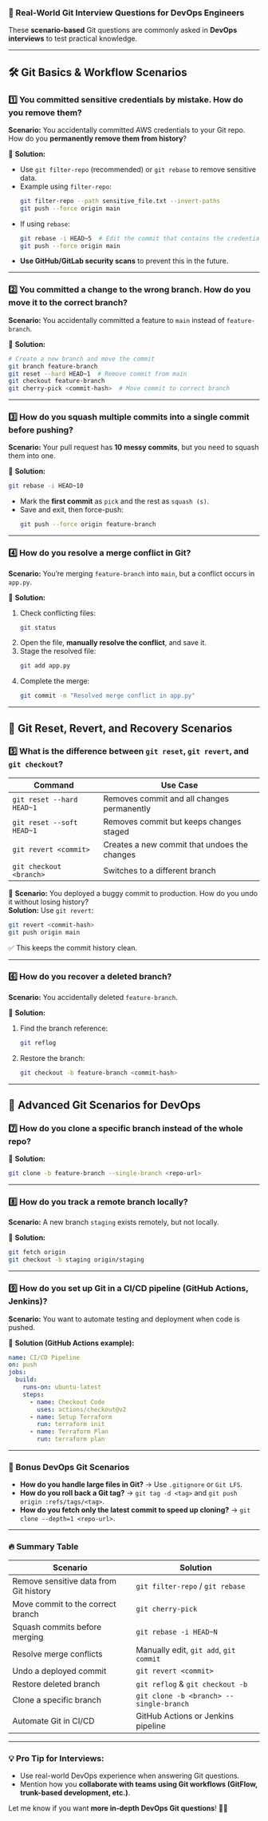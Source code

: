 ### **🚀 Real-World Git Interview Questions for DevOps Engineers**  
These **scenario-based** Git questions are commonly asked in **DevOps interviews** to test practical knowledge.  

---

## **🛠 Git Basics & Workflow Scenarios**  
### **1️⃣ You committed sensitive credentials by mistake. How do you remove them?**  
**Scenario:** You accidentally committed AWS credentials to your Git repo. How do you **permanently remove them from history**?  

🔹 **Solution:**  
- Use `git filter-repo` (recommended) or `git rebase` to remove sensitive data.  
- Example using `filter-repo`:
  ```sh
  git filter-repo --path sensitive_file.txt --invert-paths
  git push --force origin main
  ```
- If using `rebase`:  
  ```sh
  git rebase -i HEAD~5  # Edit the commit that contains the credentials
  git push --force origin main
  ```
- **Use GitHub/GitLab security scans** to prevent this in the future.

---

### **2️⃣ You committed a change to the wrong branch. How do you move it to the correct branch?**  
**Scenario:** You accidentally committed a feature to `main` instead of `feature-branch`.  

🔹 **Solution:**  
```sh
# Create a new branch and move the commit
git branch feature-branch
git reset --hard HEAD~1  # Remove commit from main
git checkout feature-branch
git cherry-pick <commit-hash>  # Move commit to correct branch
```

---

### **3️⃣ How do you squash multiple commits into a single commit before pushing?**  
**Scenario:** Your pull request has **10 messy commits**, but you need to squash them into one.  

🔹 **Solution:**  
```sh
git rebase -i HEAD~10
```
- Mark the **first commit** as `pick` and the rest as `squash (s)`.  
- Save and exit, then force-push:  
  ```sh
  git push --force origin feature-branch
  ```

---

### **4️⃣ How do you resolve a merge conflict in Git?**  
**Scenario:** You’re merging `feature-branch` into `main`, but a conflict occurs in `app.py`.  

🔹 **Solution:**  
1. Check conflicting files:  
   ```sh
   git status
   ```
2. Open the file, **manually resolve the conflict**, and save it.  
3. Stage the resolved file:  
   ```sh
   git add app.py
   ```
4. Complete the merge:  
   ```sh
   git commit -m "Resolved merge conflict in app.py"
   ```

---

## **🔄 Git Reset, Revert, and Recovery Scenarios**  
### **5️⃣ What is the difference between `git reset`, `git revert`, and `git checkout`?**
| Command | Use Case |
|---------|---------|
| `git reset --hard HEAD~1` | Removes commit and all changes permanently |
| `git reset --soft HEAD~1` | Removes commit but keeps changes staged |
| `git revert <commit>` | Creates a new commit that undoes the changes |
| `git checkout <branch>` | Switches to a different branch |

🔹 **Scenario:** You deployed a buggy commit to production. How do you undo it without losing history?  
**Solution:** Use `git revert`:  
```sh
git revert <commit-hash>
git push origin main
```
✅ This keeps the commit history clean.

---

### **6️⃣ How do you recover a deleted branch?**  
**Scenario:** You accidentally deleted `feature-branch`.  

🔹 **Solution:**  
1. Find the branch reference:  
   ```sh
   git reflog
   ```
2. Restore the branch:  
   ```sh
   git checkout -b feature-branch <commit-hash>
   ```

---

## **🚀 Advanced Git Scenarios for DevOps**  
### **7️⃣ How do you clone a specific branch instead of the whole repo?**  
🔹 **Solution:**  
```sh
git clone -b feature-branch --single-branch <repo-url>
```

---

### **8️⃣ How do you track a remote branch locally?**  
**Scenario:** A new branch `staging` exists remotely, but not locally.  

🔹 **Solution:**  
```sh
git fetch origin
git checkout -b staging origin/staging
```

---

### **9️⃣ How do you set up Git in a CI/CD pipeline (GitHub Actions, Jenkins)?**  
**Scenario:** You want to automate testing and deployment when code is pushed.  

🔹 **Solution (GitHub Actions example):**
```yaml
name: CI/CD Pipeline
on: push
jobs:
  build:
    runs-on: ubuntu-latest
    steps:
      - name: Checkout Code
        uses: actions/checkout@v2
      - name: Setup Terraform
        run: terraform init
      - name: Terraform Plan
        run: terraform plan
```

---

### **🔹 Bonus DevOps Git Scenarios**
- **How do you handle large files in Git?** → Use `.gitignore` or `Git LFS`.  
- **How do you roll back a Git tag?** → `git tag -d <tag>` and `git push origin :refs/tags/<tag>`.  
- **How do you fetch only the latest commit to speed up cloning?** → `git clone --depth=1 <repo-url>`.  

---

### **🔥 Summary Table**
| Scenario | Solution |
|----------|----------|
| Remove sensitive data from Git history | `git filter-repo` / `git rebase` |
| Move commit to the correct branch | `git cherry-pick` |
| Squash commits before merging | `git rebase -i HEAD~N` |
| Resolve merge conflicts | Manually edit, `git add`, `git commit` |
| Undo a deployed commit | `git revert <commit>` |
| Restore deleted branch | `git reflog` & `git checkout -b` |
| Clone a specific branch | `git clone -b <branch> --single-branch` |
| Automate Git in CI/CD | GitHub Actions or Jenkins pipeline |

---

### **💡 Pro Tip for Interviews:**  
- Use real-world DevOps experience when answering Git questions.  
- Mention how you **collaborate with teams using Git workflows (GitFlow, trunk-based development, etc.)**.  

Let me know if you want **more in-depth DevOps Git questions**! 🚀😊